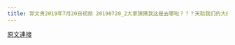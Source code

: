 ```yaml
---
title: 郭文贵2019年7月20日视频 20190720_2大家猜猜我这是去哪啦？？？天助我们的大的爆料革命！一切都是刚刚开始
---
```


[原文連接](https://gnews.org/ThreadView/53478822)


